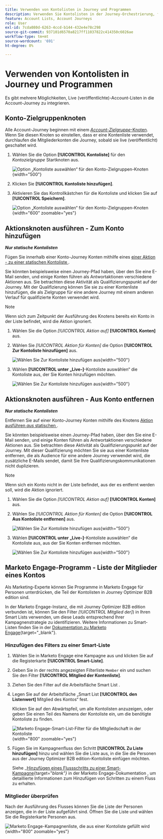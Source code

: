 ```yaml
---
title: Verwenden von Kontolisten in Journey und Programmen
description: Verwenden Sie Kontolisten in der Journey-Orchestrierung, fügen Sie Konten dynamisch hinzu bzw. entfernen Sie sie und filtern Sie Marketo Engage-Smart-Listen in Journey Optimizer B2B edition.
feature: Account Lists, Account Journeys
role: User
exl-id: 7cda080d-6263-4ccd-b144-432e4e78c298
source-git-commit: 937101d6570a8217ff11037822c414350c6026ae
workflow-type: tm+mt
source-wordcount: '691'
ht-degree: 0%

---
```


# Verwenden von Kontolisten in Journey und Programmen

Es gibt mehrere Möglichkeiten, Live (veröffentlichte)-Account-Listen in die Account-Journey zu integrieren.

## Konto-Zielgruppenknoten

Alle Account-Journey beginnen mit einem [_Account-Zielgruppe_-Knoten](../journeys/account-audience-nodes.md). Wenn Sie diesen Knoten so einstellen, dass er eine Kontenliste verwendet, durchlaufen die Mitgliederkonten die Journey, sobald sie live (veröffentlicht) geschaltet wird.

1. Wählen Sie die Option **[!UICONTROL Kontoliste]** für den _Kontozielgruppe_ Startknoten aus.

   ![Option „Kontoliste auswählen“ für den Konto-Zielgruppen-Knoten](../journeys/assets/node-audience-account-list.png){width="500"}

1. Klicken Sie **[!UICONTROL Kontoliste hinzufügen]**.

1. Aktivieren Sie das Kontrollkästchen für die Kontoliste und klicken Sie auf **[!UICONTROL Speichern]**.

   ![Option „Kontoliste auswählen“ für den Konto-Zielgruppen-Knoten](../journeys/assets/node-audience-account-list-select-dialog.png){width="600" zoomable="yes"}

## Aktionsknoten ausführen - Zum Konto hinzufügen

**_Nur statische Kontolisten_**

Fügen Sie innerhalb einer Konto-Journey Konten mithilfe eines [einer Aktion _-_ zu einer statischen Kontoliste ](../journeys/action-nodes.md).

Sie könnten beispielsweise einen Journey-Pfad haben, über den Sie eine E-Mail senden, und einige Konten führen als Antwortaktionen verschiedene Aktionen aus. Sie betrachten diese Aktivität als Qualifizierungspunkt auf der Journey. Mit der Qualifizierung können Sie sie zu einer Kontenliste hinzufügen, die als Zielgruppe für eine andere Journey mit einem anderen Verlauf für qualifizierte Konten verwendet wird.

>[!NOTE]
>
>Wenn sich zum Zeitpunkt der Ausführung des Knotens bereits ein Konto in der Liste befindet, wird die Aktion ignoriert.

1. Wählen Sie die Option _[!UICONTROL Aktion auf]_ **[!UICONTROL Konten]** aus.

1. Wählen Sie _[!UICONTROL Aktion für Konten]_ die Option **[!UICONTROL Zur Kontoliste hinzufügen]** aus.

   ![Wählen Sie Zur Kontoliste hinzufügen aus](../journeys/assets/node-action-account-add-to-account-list.png){width="500"}

1. Wählen **[!UICONTROL unter „Live-]**-Kontoliste auswählen“ die Kontoliste aus, der Sie Konten hinzufügen möchten.

   ![Wählen Sie Zur Kontoliste hinzufügen aus](../journeys/assets/node-action-account-add-to-account-list-select.png){width="500"}

## Aktionsknoten ausführen - Aus Konto entfernen

**_Nur statische Kontolisten_**

Entfernen Sie auf einer Konto-Journey Konten mithilfe des Knotens [Aktion ausführen _aus_ statischen ](../journeys/action-nodes.md).

Sie könnten beispielsweise einen Journey-Pfad haben, über den Sie eine E-Mail senden, und einige Konten führen als Antwortaktionen verschiedene Aktionen aus. Sie betrachten diese Aktivität als Qualifizierungspunkt auf der Journey. Mit dieser Qualifizierung möchten Sie sie aus einer Kontenliste entfernen, die als Audience für eine andere Journey verwendet wird, die zusätzliche E-Mails sendet, damit Sie Ihre Qualifizierungskommunikationen nicht duplizieren.

>[!NOTE]
>
>Wenn sich ein Konto nicht in der Liste befindet, aus der es entfernt werden soll, wird die Aktion ignoriert.

1. Wählen Sie die Option _[!UICONTROL Aktion auf]_ **[!UICONTROL Konten]** aus.

1. Wählen Sie _[!UICONTROL Aktion für Konten]_ die Option **[!UICONTROL Aus Kontoliste entfernen]** aus.

   ![Wählen Sie Zur Kontoliste hinzufügen aus](../journeys/assets/node-action-account-remove-from-account-list.png){width="500"}

1. Wählen **[!UICONTROL unter „Live-]**-Kontoliste auswählen“ die Kontoliste aus, aus der Sie Konten entfernen möchten.

   ![Wählen Sie Zur Kontoliste hinzufügen aus](../journeys/assets/node-action-account-remove-from-account-list-select.png){width="500"}

## Marketo Engage-Programm - Liste der Mitglieder eines Kontos

Als Marketing-Experte können Sie Programme in Marketo Engage für Personen unterdrücken, die Teil der Kontolisten in Journey Optimizer B2B edition sind.

In der Marketo Engage-Instanz, die mit Journey Optimizer B2B edition verbunden ist, können Sie den Filter _[!UICONTROL Mitglied der]_) in Ihren Smart Lists verwenden, um diese Leads entsprechend Ihrer Kampagnenstrategie zu identifizieren. Weitere Informationen zu Smart-Listen finden Sie in der [Dokumentation zu Marketo Engage](https://experienceleague.adobe.com/de/docs/marketo/using/product-docs/core-marketo-concepts/smart-lists-and-static-lists/understanding-smart-lists){target="_blank"}.

### Hinzufügen des Filters zu einer Smart-Liste

1. Wählen Sie in Marketo Engage eine Kampagne aus und klicken Sie auf die Registerkarte **[!UICONTROL Smart-Liste]**.

1. Geben Sie in der rechts angezeigten Filterliste `Member` ein und suchen Sie den Filter **[!UICONTROL Mitglied der Kontenliste]**.

1. Ziehen Sie den Filter auf die Arbeitsfläche Smart List .

1. Legen Sie auf der Arbeitsfläche „Smart List **[!UICONTROL den Listenwert]** Mitglied des Kontos“ fest.

   Klicken Sie auf den Abwärtspfeil, um alle Kontolisten anzuzeigen, oder geben Sie einen Teil des Namens der Kontoliste ein, um die benötigte Kontoliste zu finden.

   ![Marketo Engage-Smart-List-Filter für die Mitgliedschaft in der Kontoliste](./assets/account-lists-marketo-engage-smart-list.png){width="800" zoomable="yes"}

1. Fügen Sie im Kampagnenfluss den Schritt **[!UICONTROL Zu Liste hinzufügen]** hinzu und wählen Sie die Liste aus, in die Sie die Personen aus der Journey Optimizer B2B edition-Kontoliste einfügen möchten.

   Siehe _[Hinzufügen eines Flussschritts zu einer Smart-Kampagne](https://experienceleague.adobe.com/de/docs/marketo/using/product-docs/core-marketo-concepts/smart-campaigns/flow-actions/add-a-flow-step-to-a-smart-campaign){target="_blank"}_ in der Marketo Engage-Dokumentation , um detaillierte Informationen zum Hinzufügen von Schritten zu einem Fluss zu erhalten.

### Mitglieder überprüfen

Nach der Ausführung des Flusses können Sie die Liste der Personen anzeigen, die in der Liste aufgeführt sind. Öffnen Sie die Liste und wählen Sie die Registerkarte Personen aus.

![Marketo Engage-Kampagnenliste, die aus einer Kontoliste gefüllt wird](./assets/account-lists-marketo-engage-smart-list-people.png){width="800" zoomable="yes"}
